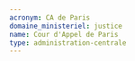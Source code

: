 ```yaml
---
acronym: CA de Paris
domaine_ministeriel: justice
name: Cour d'Appel de Paris
type: administration-centrale
---
```

